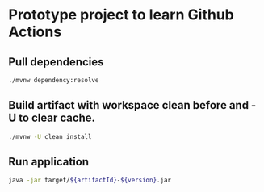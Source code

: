 # Prototype project to learn Github Actions

## Pull dependencies

```bash
./mvnw dependency:resolve
```

## Build artifact with workspace clean before and -U to clear cache.

```bash
./mvnw -U clean install
```

## Run application

```bash
java -jar target/${artifactId}-${version}.jar
```